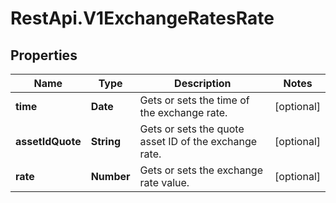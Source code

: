 # RestApi.V1ExchangeRatesRate

## Properties

Name | Type | Description | Notes
------------ | ------------- | ------------- | -------------
**time** | **Date** | Gets or sets the time of the exchange rate. | [optional] 
**assetIdQuote** | **String** | Gets or sets the quote asset ID of the exchange rate. | [optional] 
**rate** | **Number** | Gets or sets the exchange rate value. | [optional] 


